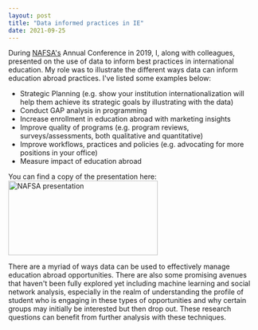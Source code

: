 ```yaml
---
layout: post
title: "Data informed practices in IE"
date: 2021-09-25
---
```


During [NAFSA's](https://www.nafsa.org/) Annual Conference in 2019, I, along with colleagues, presented on the use of data to inform best practices in international education.  My role was to illustrate the different ways data can inform education abroad practices. I've listed some examples below:
  <ul>
  <li>Strategic Planning (e.g. show your institution internationalization will help them achieve its strategic goals by illustrating with the data)</li> 
  <li>Conduct GAP analysis in programming</li>
  <li>Increase enrollment in education abroad with marketing insights</li>
  <li>Improve quality of programs (e.g. program reviews, surveys/assessments, both qualitative and quantitative)</li>
  <li>Improve workflows, practices and policies (e.g. advocating for more positions in your office)</li>
  <li>Measure impact of education abroad</li>
  </ul>
  
You can find a copy of the presentation here:  
<a href="https://sorayaworldwide.github.io/images/The Truth About Education Abroad_ How Data Can Inform practice.pdf" target="_blank"><img border="0" alt="NAFSA presentation" src="https://sorayaworldwide.github.io/images/nafsascreenshot.png" width="300" height="150"></a>  
  
There are a myriad of ways data can be used to effectively manage education abroad opportunities. There are also some promising avenues that haven't been fully explored yet including machine learning and social network analysis, especially in the realm of understanding the profile of student who is engaging in these types of opportunities and why certain groups may initially be interested but then drop out. These research questions can benefit from further analysis with these techniques.
  
